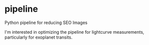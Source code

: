 # pipeline
Python pipeline for reducing SEO Images

I'm interested in optimizing the pipeline for lightcurve measurements, particularly for exoplanet transits. 
